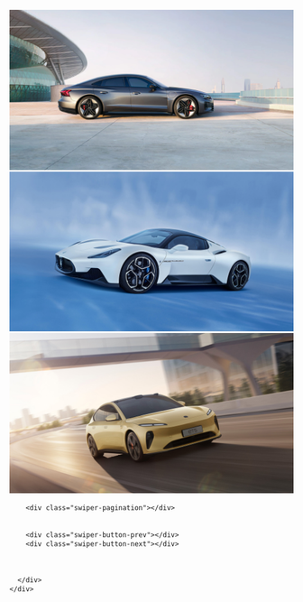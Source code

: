 <!DOCTYPE html>
<html lang="en">
<head>
    <meta charset="UTF-8">
    <meta http-equiv="X-UA-Compatible" content="IE=edge">
    <meta name="viewport" content="width=device-width, initial-scale=1.0">
    <title>imageslider</title>
    <link rel="stylesheet" href="style.css">
    <link rel="stylesheet" href="https://unpkg.com/swiper@8/swiper-bundle.min.css"/>
</head>
<body>
    <div class="container">
      <div class="swiper">
        <div class="swiper-wrapper">
          <!-- Slides -->
          <div class="swiper-slide"><img src="https://www.google.com/imgres?imgurl=https%3A%2F%2Fimages.unsplash.com%2Fphoto-1605559424843-9e4c228bf1c2%3Fixlib%3Drb-1.2.1%26ixid%3DMnwxMjA3fDB8MHxzZWFyY2h8OXx8Y2Fyc3xlbnwwfHwwfHw%253D%26w%3D1000%26q%3D80&imgrefurl=https%3A%2F%2Funsplash.com%2Fs%2Fphotos%2Fcars&tbnid=0iaHgFQXdT11jM&vet=12ahUKEwjLh4-CxYn2AhXsR2wGHRrDC-EQMygAegUIARDZAQ..i&docid=pexCxKQSr2TtXM&w=1000&h=1250&q=car%20images&ved=2ahUKEwjLh4-CxYn2AhXsR2wGHRrDC-EQMygAegUIARDZAQ" alt=""></div>
          <div class="swiper-slide"><img src="audi-rs-e-tron-gt.jpg" alt=""></div>
          <div class="swiper-slide"><img src="maserati-mc20.jpg" alt=""></div>
          <div class="swiper-slide"><img src="nio-et5.jpg" alt=""></div>
        </div>
        
        <div class="swiper-pagination"></div>
      
        
        <div class="swiper-button-prev"></div>
        <div class="swiper-button-next"></div>
      
       
        
      </div>
    </div>









   <script src="https://unpkg.com/swiper@7/swiper-bundle.min.js"></script>
   <script>
     const swiper = new Swiper('.swiper', {
       autoplay:{
       delay:3000,
       disableOnInteraction:false,
     },
      
      loop: true,
    
      
      pagination: {
        el: '.swiper-pagination',
        clickable:true,
      },
    
      
      navigation: {
        nextEl: '.swiper-button-next',
        prevEl: '.swiper-button-prev',
      },
    
      
      
     });
    </script>
</body>
</html>
